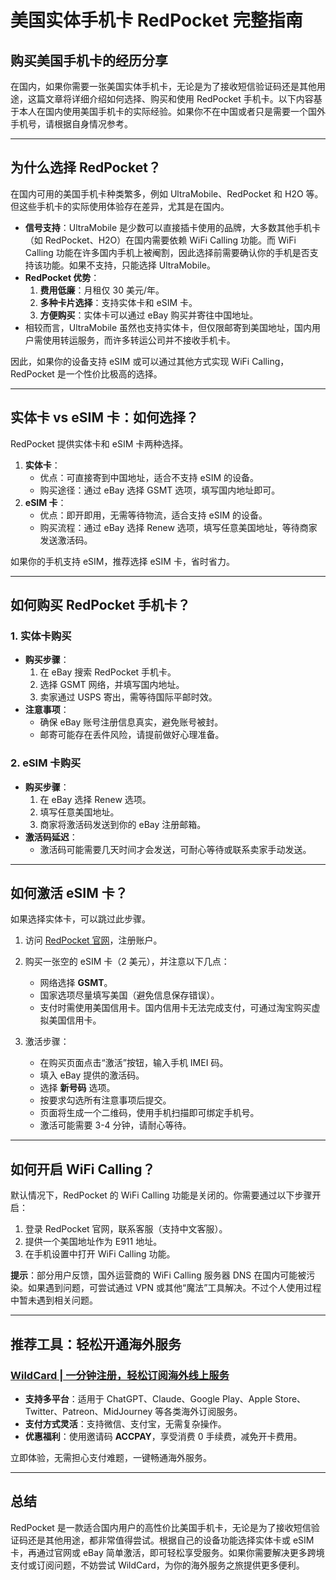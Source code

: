# 美国实体手机卡 RedPocket 完整指南

## 购买美国手机卡的经历分享

在国内，如果你需要一张美国实体手机卡，无论是为了接收短信验证码还是其他用途，这篇文章将详细介绍如何选择、购买和使用 RedPocket 手机卡。以下内容基于本人在国内使用美国手机卡的实际经验。如果你不在中国或者只是需要一个国外手机号，请根据自身情况参考。

---

## 为什么选择 RedPocket？

在国内可用的美国手机卡种类繁多，例如 UltraMobile、RedPocket 和 H2O 等。但这些手机卡的实际使用体验存在差异，尤其是在国内。

- **信号支持**：UltraMobile 是少数可以直接插卡使用的品牌，大多数其他手机卡（如 RedPocket、H2O）在国内需要依赖 WiFi Calling 功能。而 WiFi Calling 功能在许多国内手机上被阉割，因此选择前需要确认你的手机是否支持该功能。如果不支持，只能选择 UltraMobile。
- **RedPocket 优势**：
  1. **费用低廉**：月租仅 30 美元/年。
  2. **多种卡片选择**：支持实体卡和 eSIM 卡。
  3. **方便购买**：实体卡可以通过 eBay 购买并寄往中国地址。
- 相较而言，UltraMobile 虽然也支持实体卡，但仅限邮寄到美国地址，国内用户需使用转运服务，而许多转运公司并不接收手机卡。

因此，如果你的设备支持 eSIM 或可以通过其他方式实现 WiFi Calling，RedPocket 是一个性价比极高的选择。

---

## 实体卡 vs eSIM 卡：如何选择？

RedPocket 提供实体卡和 eSIM 卡两种选择。

1. **实体卡**：
   - 优点：可直接寄到中国地址，适合不支持 eSIM 的设备。
   - 购买途径：通过 eBay 选择 GSMT 选项，填写国内地址即可。
2. **eSIM 卡**：
   - 优点：即开即用，无需等待物流，适合支持 eSIM 的设备。
   - 购买流程：通过 eBay 选择 Renew 选项，填写任意美国地址，等待商家发送激活码。

如果你的手机支持 eSIM，推荐选择 eSIM 卡，省时省力。

---

## 如何购买 RedPocket 手机卡？

### 1. 实体卡购买
- **购买步骤**：
  1. 在 eBay 搜索 RedPocket 手机卡。
  2. 选择 GSMT 网络，并填写国内地址。
  3. 卖家通过 USPS 寄出，需等待国际平邮时效。
- **注意事项**：
  - 确保 eBay 账号注册信息真实，避免账号被封。
  - 邮寄可能存在丢件风险，请提前做好心理准备。

### 2. eSIM 卡购买
- **购买步骤**：
  1. 在 eBay 选择 Renew 选项。
  2. 填写任意美国地址。
  3. 商家将激活码发送到你的 eBay 注册邮箱。
- **激活码延迟**：
  - 激活码可能需要几天时间才会发送，可耐心等待或联系卖家手动发送。

---

## 如何激活 eSIM 卡？

如果选择实体卡，可以跳过此步骤。

1. 访问 [RedPocket 官网](https://www.redpocket.com)，注册账户。
2. 购买一张空的 eSIM 卡（2 美元），并注意以下几点：
   - 网络选择 **GSMT**。
   - 国家选项尽量填写美国（避免信息保存错误）。
   - 支付时需使用美国信用卡。国内信用卡无法完成支付，可通过淘宝购买虚拟美国信用卡。

3. 激活步骤：
   - 在购买页面点击“激活”按钮，输入手机 IMEI 码。
   - 填入 eBay 提供的激活码。
   - 选择 **新号码** 选项。
   - 按要求勾选所有注意事项后提交。
   - 页面将生成一个二维码，使用手机扫描即可绑定手机号。
   - 激活可能需要 3-4 分钟，请耐心等待。

---

## 如何开启 WiFi Calling？

默认情况下，RedPocket 的 WiFi Calling 功能是关闭的。你需要通过以下步骤开启：

1. 登录 RedPocket 官网，联系客服（支持中文客服）。
2. 提供一个美国地址作为 E911 地址。
3. 在手机设置中打开 WiFi Calling 功能。

**提示**：部分用户反馈，国外运营商的 WiFi Calling 服务器 DNS 在国内可能被污染。如果遇到问题，可尝试通过 VPN 或其他“魔法”工具解决。不过个人使用过程中暂未遇到相关问题。

---

## **推荐工具：轻松开通海外服务**

### [WildCard | 一分钟注册，轻松订阅海外线上服务](https://bit.ly/bewildcard)

- **支持多平台**：适用于 ChatGPT、Claude、Google Play、Apple Store、Twitter、Patreon、MidJourney 等各类海外订阅服务。
- **支付方式灵活**：支持微信、支付宝，无需复杂操作。
- **优惠福利**：使用邀请码 **ACCPAY**，享受消费 0 手续费，减免开卡费用。

立即体验，无需担心支付难题，一键畅通海外服务。

---

## 总结

RedPocket 是一款适合国内用户的高性价比美国手机卡，无论是为了接收短信验证码还是其他用途，都非常值得尝试。根据自己的设备功能选择实体卡或 eSIM 卡，再通过官网或 eBay 简单激活，即可轻松享受服务。如果你需要解决更多跨境支付或订阅问题，不妨尝试 WildCard，为你的海外服务之旅提供更多便利。
